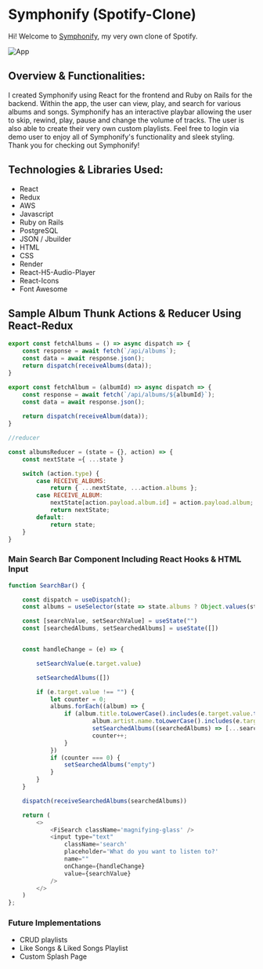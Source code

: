 # Symphonify (Spotify-Clone)

Hi! Welcome to [Symphonify](https://symphonify.onrender.com/), my very own clone of Spotify. 


![App](./app/assets/images/symphonify_screenshot_2.png)


## Overview & Functionalities:

I created Symphonify using React for the frontend and Ruby on Rails for the backend. Within the app, the user can view, play, and search for various albums and songs. Symphonify has an interactive playbar allowing the user to skip, rewind, play, pause and change the volume of tracks. The user is also able to create their very own custom playlists. Feel free to login via demo user to enjoy all of Symphonify's functionality and sleek styling. Thank you for checking out Symphonify!


## Technologies & Libraries Used:

- React
- Redux
- AWS
- Javascript
- Ruby on Rails
- PostgreSQL
- JSON / Jbuilder
- HTML
- CSS
- Render
- React-H5-Audio-Player
- React-Icons
- Font Awesome

## Sample Album Thunk Actions & Reducer Using React-Redux

```js
export const fetchAlbums = () => async dispatch => {
    const response = await fetch(`/api/albums`);
    const data = await response.json();
    return dispatch(receiveAlbums(data));
}

export const fetchAlbum = (albumId) => async dispatch => {
    const response = await fetch(`/api/albums/${albumId}`);
    const data = await response.json();
    
    return dispatch(receiveAlbum(data));
}

//reducer

const albumsReducer = (state = {}, action) => {
    const nextState ={ ...state }

    switch (action.type) {
        case RECEIVE_ALBUMS:
            return { ...nextState, ...action.albums };
        case RECEIVE_ALBUM:
            nextState[action.payload.album.id] = action.payload.album;
            return nextState;
        default:
            return state;
    }
}
```

### Main Search Bar Component Including React Hooks & HTML Input

```js
function SearchBar() {

    const dispatch = useDispatch();
    const albums = useSelector(state => state.albums ? Object.values(state.albums) : []);

    const [searchValue, setSearchValue] = useState("")
    const [searchedAlbums, setSearchedAlbums] = useState([])


    const handleChange = (e) => {

        setSearchValue(e.target.value)

        setSearchedAlbums([])

        if (e.target.value !== "") {
            let counter = 0;
            albums.forEach((album) => {
                if (album.title.toLowerCase().includes(e.target.value.toLowerCase()) ||
                        album.artist.name.toLowerCase().includes(e.target.value.toLowerCase())) {
                        setSearchedAlbums((searchedAlbums) => [...searchedAlbums, album])
                        counter++;
                }
            })
            if (counter === 0) {
                setSearchedAlbums("empty")
            }
        }
    }

    dispatch(receiveSearchedAlbums(searchedAlbums))

    return (
        <>
            <FiSearch className='magnifying-glass' />
            <input type="text"
                className='search'
                placeholder='What do you want to listen to?'
                name=""
                onChange={handleChange}
                value={searchValue}
            />
        </>
    )
};
```

### Future Implementations
- CRUD playlists
- Like Songs & Liked Songs Playlist
- Custom Splash Page